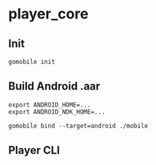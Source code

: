 # player_core

## Init

```shell
gomobile init
```

## Build Android .aar
```shell
export ANDROID_HOME=...
export ANDROID_NDK_HOME=...

gomobile bind --target=android ./mobile
```

## Player CLI
